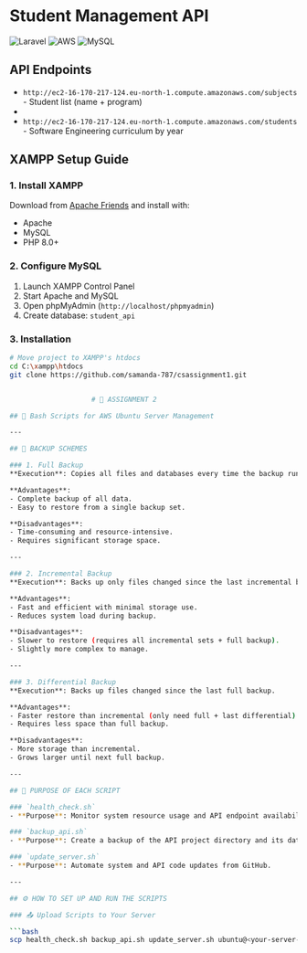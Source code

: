 # Student Management API 

![Laravel](https://img.shields.io/badge/Laravel-FF2D20?style=for-the-badge&logo=laravel&logoColor=white)
![AWS](https://img.shields.io/badge/AWS-%23FF9900.svg?style=for-the-badge&logo=amazon-aws&logoColor=white)
![MySQL](https://img.shields.io/badge/MySQL-005C84?style=for-the-badge&logo=mysql&logoColor=white)
## API Endpoints
- `http://ec2-16-170-217-124.eu-north-1.compute.amazonaws.com/subjects` - Student list (name + program)
- 
- `http://ec2-16-170-217-124.eu-north-1.compute.amazonaws.com/students` - Software Engineering curriculum by year

## XAMPP Setup Guide

### 1. Install XAMPP
Download from [Apache Friends](https://www.apachefriends.org/) and install with:
- Apache
- MySQL
- PHP 8.0+

### 2. Configure MySQL
1. Launch XAMPP Control Panel
2. Start Apache and MySQL
3. Open phpMyAdmin (`http://localhost/phpmyadmin`)
4. Create database: `student_api`

### 3. Installation
```bash
# Move project to XAMPP's htdocs
cd C:\xampp\htdocs
git clone https://github.com/samanda-787/csassignment1.git


                    # 📘 ASSIGNMENT 2

## 🔧 Bash Scripts for AWS Ubuntu Server Management

---

## 🔄 BACKUP SCHEMES

### 1. Full Backup
**Execution**: Copies all files and databases every time the backup runs.

**Advantages**:
- Complete backup of all data.
- Easy to restore from a single backup set.

**Disadvantages**:
- Time-consuming and resource-intensive.
- Requires significant storage space.

---

### 2. Incremental Backup
**Execution**: Backs up only files changed since the last incremental backup.

**Advantages**:
- Fast and efficient with minimal storage use.
- Reduces system load during backup.

**Disadvantages**:
- Slower to restore (requires all incremental sets + full backup).
- Slightly more complex to manage.

---

### 3. Differential Backup
**Execution**: Backs up files changed since the last full backup.

**Advantages**:
- Faster restore than incremental (only need full + last differential).
- Requires less space than full backup.

**Disadvantages**:
- More storage than incremental.
- Grows larger until next full backup.

---

## 🎯 PURPOSE OF EACH SCRIPT

### `health_check.sh`
- **Purpose**: Monitor system resource usage and API endpoint availability.

### `backup_api.sh`
- **Purpose**: Create a backup of the API project directory and its database.

### `update_server.sh`
- **Purpose**: Automate system and API code updates from GitHub.

---

## ⚙️ HOW TO SET UP AND RUN THE SCRIPTS

### 📤 Upload Scripts to Your Server

```bash
scp health_check.sh backup_api.sh update_server.sh ubuntu@<your-server-ip>:~/bash_scripts/

